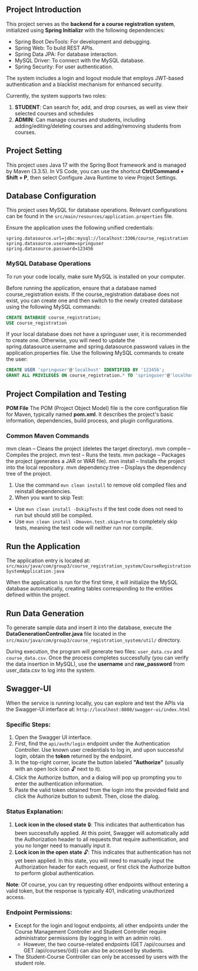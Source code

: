 ## Project Introduction
This project serves as the **backend for a course registration system**, initialized using **Spring Initializr** with the following dependencies:

- Spring Boot DevTools: For development and debugging.
- Spring Web: To build REST APIs.
- Spring Data JPA: For database interaction.
- MySQL Driver: To connect with the MySQL database.
- Spring Security: For user authentication.

The system includes a login and logout module that employs JWT-based authentication and a blacklist mechanism for enhanced security.

Currently, the system supports two roles:
1. **STUDENT**: Can search for, add, and drop courses, as well as view their selected courses and schedules 
2. **ADMIN**: Can manage courses and students, including adding/editing/deleting courses and adding/removing students from courses.
 
## Project Setting
This project uses Java 17 with the Spring Boot framework and is managed by Maven (3.3.5).
In VS Code, you can use the shortcut **Ctrl/Command + Shift + P**, then select Configure Java Runtime to view Project Settings.

## Database Configuration
This project uses MySQL for database operations. Relevant configurations can be found in the `src/main/resources/application.properties` file.

Ensure the application uses the following unified credentials:
```shell
spring.datasource.url=jdbc:mysql://localhost:3306/course_registration
spring.datasource.username=springuser
spring.datasource.password=123456
```
### MySQL Database Operations
To run your code locally, make sure MySQL is installed on your computer.

Before running the application, ensure that a database named course_registration exists.
If the course_registration database does not exist, you can create one and then switch to the newly created database using the following MySQL commands:
```sql
CREATE DATABASE course_registration;
USE course_registration
```
If your local database does not have a springuser user, it is recommended to create one. Otherwise, you will need to update the spring.datasource.username and spring.datasource.password values in the application.properties file. Use the following MySQL commands to create the user:
```sql
CREATE USER 'springuser'@'localhost' IDENTIFIED BY '123456';
GRANT ALL PRIVILEGES ON course_registration.* TO 'springuser'@'localhost';
```

## Project Compilation and Testing
**POM File**
The POM (Project Object Model) file is the core configuration file for Maven, typically named **pom.xml**.
It describes the project's basic information, dependencies, build process, and plugin configurations.

### Common Maven Commands
mvn clean – Cleans the project (deletes the target directory).
mvn compile – Compiles the project.
mvn test – Runs the tests.
mvn package – Packages the project (generates a JAR or WAR file).
mvn install – Installs the project into the local repository.
mvn dependency:tree – Displays the dependency tree of the project.

1. Use the command `mvn clean install` to remove old compiled files and reinstall dependencies.
2. When you want to skip Test:
- Use `mvn clean install -DskipTests` if the test code does not need to run but should still be compiled.
- Use `mvn clean install -Dmaven.test.skip=true` to completely skip tests, meaning the test code will neither run nor compile.

## Run the Application
The application entry is located at: `src/main/java/com/group3/course_registration_system/CourseRegistrationSystemApplication.java`

When the application is run for the first time, it will initialize the MySQL database automatically, creating tables corresponding to the entities defined within the project.

## Run Data Generation
To generate sample data and insert it into the database, execute the **DataGenerationController.java** file located in the `src/main/java/com/group3/course_registration_system/util/` directory.

During execution, the program will generate two files: `user_data.csv` and `course_data.csv`. Once the process completes successfully (you can verify the data insertion in MySQL), use the **username** and **raw_password** from user_data.csv to log into the system.

## Swagger-UI
When the service is running locally, you can explore and test the APIs via the Swagger-UI interface at: `http://localhost:8080/swagger-ui/index.html`

### Specific Steps:
1. Open the Swagger UI interface.
2. First, find the `api/auth/login` endpoint under the Authentication Controller. Use known user credentials to log in, and upon successful login, obtain the **token** returned by the endpoint.
3. In the top-right corner, locate the button labeled **"Authorize"** (usually with an open lock icon 🔓 next to it).
4. Click the Authorize button, and a dialog will pop up prompting you to enter the authentication information.
5. Paste the valid token obtained from the login into the provided field and click the Authorize button to submit. Then, close the dialog.

### Status Explanation:
1. **Lock icon in the closed state** 🔒: This indicates that authentication has been successfully applied.
At this point, Swagger will automatically add the Authorization header to all requests that require authentication, and you no longer need to manually input it.
2. **Lock icon in the open state** 🔓: This indicates that authentication has not yet been applied.
In this state, you will need to manually input the Authorization header for each request, or first click the Authorize button to perform global authentication.

**Note**: Of course, you can try requesting other endpoints without entering a valid token, but the response is typically 401, indicating unauthorized access.


### Endpoint Permissions:
- Except for the login and logout endpoints, all other endpoints under the Course Management Controller and Student Controller require administrator permissions (by logging in with an admin role).
    - However, the two course-related endpoints (GET /api/courses and GET /api/courses/{id}) can also be accessed by students.
- The Student-Course Controller can only be accessed by users with the student role.